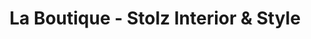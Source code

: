 ---
title: "La Boutique - Stolz Interior & Style"
url: /starnberg/la-boutique-stolz-interior-und-style/
shop: Raumausstattung
---